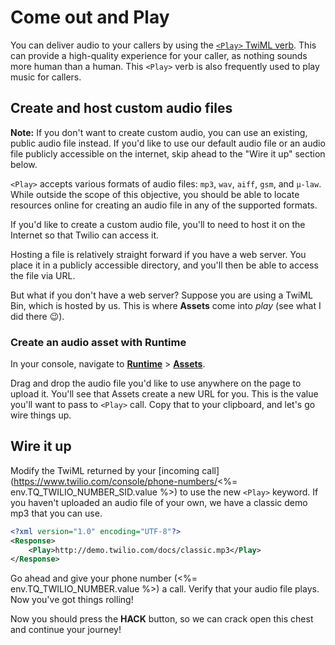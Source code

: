# Come out and Play

You can deliver audio to your callers by using the [`<Play>` TwiML verb](https://www.twilio.com/docs/voice/twiml/play). This can provide a high-quality experience for your caller, as nothing sounds more human than a human. This `<Play>` verb is also frequently used to play music for callers.

## Create and host custom audio files

**Note:** If you don't want to create custom audio, you can use an existing, public audio file instead. If you'd like to use our default audio file or an audio file publicly accessible on the internet, skip ahead to the "Wire it up" section below.

`<Play>` accepts various formats of audio files: `mp3`, `wav`, `aiff`, `gsm`, and `μ-law`. While outside the scope of this objective, you should be able to locate resources online for creating an audio file in any of the supported formats.

If you'd like to create a custom audio file, you'll to need to host it on the Internet so that Twilio can access it.

Hosting a file is relatively straight forward if you have a web server. You place it in a publicly accessible directory, and you'll then be able to access the file via URL.

But what if you don't have a web server? Suppose you are using a TwiML Bin, which is hosted by us. This is where **Assets** come into _play_ (see what I did there 😉).

### Create an audio asset with Runtime

In your console, navigate to [**Runtime**](https://www.twilio.com/console/runtime/overview) > [**Assets**](https://www.twilio.com/console/runtime/assets/public).

Drag and drop the audio file you'd like to use anywhere on the page to upload it. You'll see that Assets create a new URL for you. This is the value you'll want to pass to `<Play>` call. Copy that to your clipboard, and let's go wire things up.

## Wire it up

Modify the TwiML returned by your [incoming call](https://www.twilio.com/console/phone-numbers/<%= env.TQ_TWILIO_NUMBER_SID.value %>) to use the new `<Play>` keyword. If you haven't uploaded an audio file of your own, we have a classic demo mp3 that you can use.

```xml
<?xml version="1.0" encoding="UTF-8"?>
<Response>
    <Play>http://demo.twilio.com/docs/classic.mp3</Play>
</Response>
```

Go ahead and give your phone number (<%= env.TQ_TWILIO_NUMBER.value %>) a call. Verify that your audio file plays. Now you've got things rolling!

Now you should press the **HACK** button, so we can crack open this chest and continue your journey!
